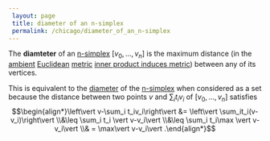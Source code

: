 ```yaml
---
 layout: page
 title: diameter of an n-simplex
 permalink: /chicago/diameter_of_an_n-simplex
---
```

The **diamteter** of an [n-simplex](https://mathgloss.github.io/MathGloss/chicago/n-simplex) $[v_0,\dots,v_n]$ is the maximum distance (in the [ambient](https://mathgloss.github.io/MathGloss/chicago/Euclidean_inner_product) [Euclidean](https://mathgloss.github.io/MathGloss/chicago/########################Euclidean) [metric](https://mathgloss.github.io/MathGloss/chicago/metric_space) [inner product induces metric](https://mathgloss.github.io/MathGloss/chicago/inner_product_induces_metric)) between any of its vertices.

This is equivalent to the [diameter](https://mathgloss.github.io/MathGloss/chicago/diameter_of_a_set) of the [n-simplex](https://mathgloss.github.io/MathGloss/chicago/n-simplex) when considered as a set because the distance between two points $v$ and $\sum_i t_iv_i$ of $[v_0,\dots,v_n]$ satisfies $$\begin{align*}\left\vert v-\sum_i t_iv_i\right\vert  &= \left\vert \sum_it_i(v-v_i)\right\vert  \\&\leq \sum_i t_i \vert v-v_i\vert  \\&\leq \sum_i t_i\max
\vert v-v_i\vert \\& = \max\vert v-v_i\vert .\end{align*}$$